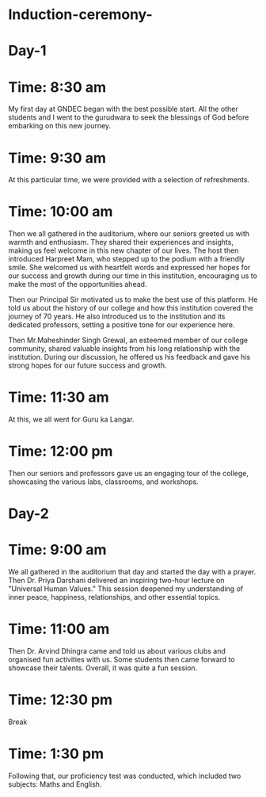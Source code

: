 # Induction-ceremony-

# Day-1

# Time: 8:30 am

My first day at GNDEC began with the best possible start. All the other students and I went to the gurudwara to seek the blessings of God before embarking on this new journey.

# Time: 9:30 am 

At this particular time, we were provided with a selection of refreshments.

# Time: 10:00 am

Then we all gathered in the auditorium, where our seniors greeted us with warmth and enthusiasm. They shared their experiences and insights, making us feel welcome in this new chapter of our lives. The host then introduced Harpreet Mam, who stepped up to the podium with a friendly smile. She welcomed us with heartfelt words and expressed her hopes for our success and growth during our time in this institution, encouraging us to make the most of the opportunities ahead. 

Then our Principal Sir motivated us to make the best use of this platform. He told us about the history of our college and how this institution covered the journey of 70 years. He also introduced us to the institution and its dedicated professors, setting a positive tone for our experience here.

Then Mr.Maheshinder Singh Grewal, an esteemed member of our college community, shared valuable insights from his long relationship with the institution. During our discussion, he offered us his feedback and gave his strong hopes for our future success and growth.

# Time: 11:30 am

At this, we all went for Guru ka Langar.

# Time: 12:00 pm

Then our seniors and professors gave us an engaging tour of the college, showcasing the various labs, classrooms, and workshops.

# Day-2

# Time: 9:00 am

We all gathered in the auditorium that day and started the day with a prayer. Then Dr. Priya Darshani delivered an inspiring two-hour lecture on "Universal Human Values." This session deepened my understanding of inner peace, happiness, relationships, and other essential topics.

# Time: 11:00 am

Then Dr. Arvind Dhingra came and told us about various clubs and organised fun activities with us. Some students then came forward to showcase their talents. Overall, it was quite a fun session. 

# Time: 12:30 pm

Break 

# Time: 1:30 pm

Following that, our proficiency test was conducted, which included two subjects: Maths and English.
